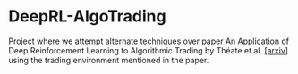 # DeepRL-AlgoTrading
Project where we attempt alternate techniques over paper An Application of Deep Reinforcement Learning to Algorithmic Trading by Théate et al. [[arxiv]](https://arxiv.org/abs/2004.06627) using the trading environment mentioned in the paper.
